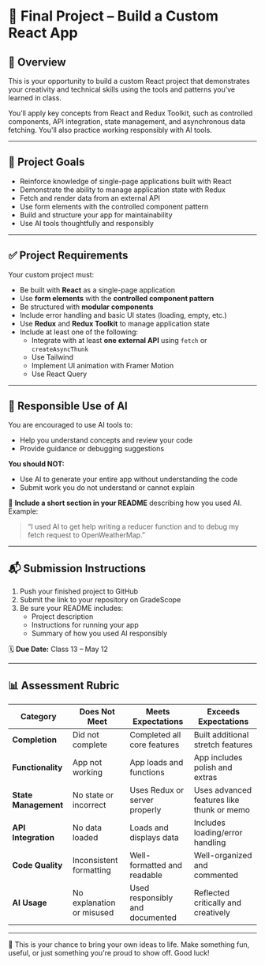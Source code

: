 # 🧪 Final Project – Build a Custom React App

## 📝 Overview
This is your opportunity to build a custom React project that demonstrates your creativity and technical skills using the tools and patterns you’ve learned in class.

You’ll apply key concepts from React and Redux Toolkit, such as controlled components, API integration, state management, and asynchronous data fetching. You'll also practice working responsibly with AI tools.

---

## 🎯 Project Goals
- Reinforce knowledge of single-page applications built with React
- Demonstrate the ability to manage application state with Redux
- Fetch and render data from an external API
- Use form elements with the controlled component pattern
- Build and structure your app for maintainability
- Use AI tools thoughtfully and responsibly

---

## ✅ Project Requirements
Your custom project must:

- Be built with **React** as a single-page application
- Use **form elements** with the **controlled component pattern**
- Be structured with **modular components**
- Include error handling and basic UI states (loading, empty, etc.)
- Use **Redux** and **Redux Toolkit** to manage application state
- Include at least one of the following: 
  - Integrate with at least **one external API** using `fetch` or `createAsyncThunk`
  - Use Tailwind
  - Implement UI animation with Framer Motion
  - Use React Query

---

## 🔐 Responsible Use of AI
You are encouraged to use AI tools to:
- Help you understand concepts and review your code
- Provide guidance or debugging suggestions

**You should NOT:**
- Use AI to generate your entire app without understanding the code
- Submit work you do not understand or cannot explain

📝 **Include a short section in your README** describing how you used AI. Example:
> “I used AI to get help writing a reducer function and to debug my fetch request to OpenWeatherMap.”

---

## 📬 Submission Instructions
1. Push your finished project to GitHub
2. Submit the link to your repository on GradeScope
3. Be sure your README includes:
   - Project description
   - Instructions for running your app
   - Summary of how you used AI responsibly

🗓️ **Due Date:** Class 13 – May 12

---

## 📊 Assessment Rubric
| Category               | Does Not Meet        | Meets Expectations       | Exceeds Expectations              |
|------------------------|----------------------|---------------------------|-----------------------------------|
| **Completion**         | Did not complete     | Completed all core features | Built additional stretch features |
| **Functionality**      | App not working      | App loads and functions   | App includes polish and extras   |
| **State Management**   | No state or incorrect | Uses Redux or server properly | Uses advanced features like thunk or memo |
| **API Integration**    | No data loaded       | Loads and displays data   | Includes loading/error handling  |
| **Code Quality**       | Inconsistent formatting | Well-formatted and readable | Well-organized and commented     |
| **AI Usage**           | No explanation or misused | Used responsibly and documented | Reflected critically and creatively |

---

🎉 This is your chance to bring your own ideas to life. Make something fun, useful, or just something you're proud to show off. Good luck!
